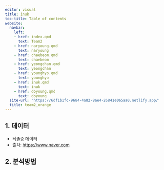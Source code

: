 ```yaml
---
editor: visual
title: inuk
toc-title: Table of contents
website:
  navbar:
    left:
    - href: index.qmd
      text: Team2
    - href: naryoung.qmd
      text: naryoung
    - href: chaebeom.qmd
      text: chaebeom
    - href: yeongchan.qmd
      text: yeongchan
    - href: younghyo.qmd
      text: younghyo
    - href: inuk.qmd
      text: inuk
    - href: doyoung.qmd
      text: doyoung
  site-url: "https://6df1b1fc-9684-4a82-8ae4-26841e065aa0.netlify.app/"
  title: team2_orange
---
```


## 1. 데이터

-   뇌졸증 데이터
-   출처: <https://www.naver.com>

## 2. 분석방법
